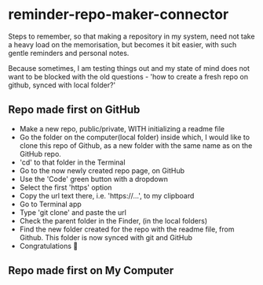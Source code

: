 # reminder-repo-maker-connector

Steps to remember, so that making a repository in my system, need not take a heavy load on the memorisation, but becomes it bit easier, with such gentle reminders and personal notes.

Because sometimes, I am testing things out and my state of mind does not want to be blocked with the old questions - 'how to create a fresh repo on github, synced with local folder?'

## Repo made first on GitHub
- Make a new repo, public/private, WITH initializing a readme file
- Go the folder on the computer(local folder) inside which, I would like to clone this repo of Github, as a new folder with the same name as on the GitHub repo.
- 'cd' to that folder in the Terminal
- Go to the now newly created repo page, on GitHub
- Use the 'Code' green button with a dropdown
- Select the first 'https' option
- Copy the url text there, i.e. 'https://...', to my clipboard
- Go to Terminal app
- Type 'git clone' and paste the url
- Check the parent folder in the Finder, (in the local folders)
- Find the new folder created for the repo with the readme file, from Github. This folder is now synced with git and GitHub
- Congratulations 🎉

## Repo made first on My Computer
